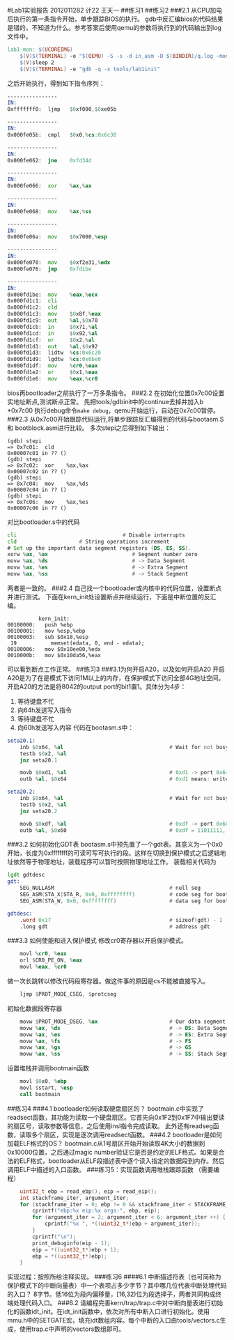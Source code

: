 #Lab1实验报告
2012011282 计22 王天一
##练习1 
##练习2
###2.1 从CPU加电后执行的第一条指令开始，单步跟踪BIOS的执行。
gdb中反汇编bios的代码结果是错的，不知道为什么。参考答案后使用qemu的参数将执行到的代码输出到log文件中。
```makefile
lab1-mon: $(UCOREIMG)
	$(V)$(TERMINAL) -e "$(QEMU) -S -s -d in_asm -D $(BINDIR)/q.log -monitor stdio -hda $< -serial null"
	$(V)sleep 2
	$(V)$(TERMINAL) -e "gdb -q -x tools/lab1init"
```
之后开始执行，得到如下指令序列： 
```asm
----------------
IN: 
0xfffffff0:  ljmp   $0xf000,$0xe05b

----------------
IN: 
0x000fe05b:  cmpl   $0x0,%cs:0x6c30

----------------
IN: 
0x000fe062:  jne    0xfd34d

----------------
IN: 
0x000fe066:  xor    %ax,%ax

----------------
IN: 
0x000fe068:  mov    %ax,%ss

----------------
IN: 
0x000fe06a:  mov    $0x7000,%esp

----------------
IN: 
0x000fe070:  mov    $0xf2e31,%edx
0x000fe076:  jmp    0xfd1be

----------------
IN: 
0x000fd1be:  mov    %eax,%ecx
0x000fd1c1:  cli    
0x000fd1c2:  cld    
0x000fd1c3:  mov    $0x8f,%eax
0x000fd1c9:  out    %al,$0x70
0x000fd1cb:  in     $0x71,%al
0x000fd1cd:  in     $0x92,%al
0x000fd1cf:  or     $0x2,%al
0x000fd1d1:  out    %al,$0x92
0x000fd1d3:  lidtw  %cs:0x6c20
0x000fd1d9:  lgdtw  %cs:0x6be0
0x000fd1df:  mov    %cr0,%eax
0x000fd1e2:  or     $0x1,%eax
0x000fd1e6:  mov    %eax,%cr0
```
bios再bootloader之前执行了一万多条指令。
###2.2 在初始化位置0x7c00设置实地址断点,测试断点正常。
先把tools/gdbinit中的continue去掉并加入b *0x7c00
执行debug命令```make debug```，qemu开始运行，自动在0x7c00暂停。
###2.3 从0x7c00开始跟踪代码运行,将单步跟踪反汇编得到的代码与bootasm.S和 bootblock.asm进行比较。
多次stepi之后得到如下输出：
```gdb
(gdb) stepi
=> 0x7c01:	cld    
0x00007c01 in ?? ()
(gdb) stepi
=> 0x7c02:	xor    %ax,%ax
0x00007c02 in ?? ()
(gdb) stepi
=> 0x7c04:	mov    %ax,%ds
0x00007c04 in ?? ()
(gdb) stepi
=> 0x7c06:	mov    %ax,%es
0x00007c06 in ?? ()
```
对比bootloader.s中的代码
```asm
cli                                  # Disable interrupts
cld                    # String operations increment
# Set up the important data segment registers (DS, ES, SS).
xorw %ax, %ax                           # Segment number zero
movw %ax, %ds                           # -> Data Segment
movw %ax, %es                           # -> Extra Segment
movw %ax, %ss                           # -> Stack Segment
```
两者是一致的。
###2.4 自己找一个bootloader或内核中的代码位置，设置断点并进行测试。
下面在kern_init处设置断点并继续运行，下面是中断位置的反汇编。
```gdb
          kern_init:
00100000:   push %ebp
00100001:   mov %esp,%ebp
00100003:   sub $0x18,%esp
 19           memset(edata, 0, end - edata);
00100006:   mov $0x10ee00,%edx
0010000b:   mov $0x10da56,%eax
```
可以看到断点工作正常。
##练习3
###3.1为何开启A20，以及如何开启A20
开启A20是为了在是模式下访问1M以上的内存，在保护模式下访问全部4G地址空间。
开启A20的方法是将8042的output port的bit1置1。具体分为4步：
1. 等待键盘不忙
2. 向64h发送写入指令
3. 等待键盘不忙
4. 向60h发送写入内容
代码在bootasm.s中：
```asm
seta20.1:
    inb $0x64, %al                                  # Wait for not busy(8042 input buffer empty).
    testb $0x2, %al
    jnz seta20.1

    movb $0xd1, %al                                 # 0xd1 -> port 0x64
    outb %al, $0x64                                 # 0xd1 means: write data to 8042's P2 port

seta20.2:
    inb $0x64, %al                                  # Wait for not busy(8042 input buffer empty).
    testb $0x2, %al
    jnz seta20.2

    movb $0xdf, %al                                 # 0xdf -> port 0x60
    outb %al, $0x60                                 # 0xdf = 11011111, means set P2's A20 bit(the 1 bit) to 1
```
###3.2 如何初始化GDT表
bootasm.s中预先置了一个gdt表。其意义为一个0x0开始，长度为0xffffffff的可读可写可执行的段。这样在切换到保护模式之后逻辑地址依然等于物理地址，装载程序可以暂时按照物理地址工作。
装载相关代码为
```asm
lgdt gdtdesc
gdt:
    SEG_NULLASM                                     # null seg
    SEG_ASM(STA_X|STA_R, 0x0, 0xffffffff)           # code seg for bootloader and kernel
    SEG_ASM(STA_W, 0x0, 0xffffffff)                 # data seg for bootloader and kernel

gdtdesc:
    .word 0x17                                      # sizeof(gdt) - 1
    .long gdt                                       # address gdt
```
###3.3 如何使能和进入保护模式
修改cr0寄存器以开启保护模式。
```asm
    movl %cr0, %eax
    orl $CR0_PE_ON, %eax
    movl %eax, %cr0
```
做一次长跳转以修改代码段寄存器。做这件事的原因是cs不能被直接写入。
```asm
    ljmp $PROT_MODE_CSEG, $protcseg
```
初始化数据段寄存器
```asm
    movw $PROT_MODE_DSEG, %ax                       # Our data segment selector
    movw %ax, %ds                                   # -> DS: Data Segment
    movw %ax, %es                                   # -> ES: Extra Segment
    movw %ax, %fs                                   # -> FS
    movw %ax, %gs                                   # -> GS
    movw %ax, %ss                                   # -> SS: Stack Segment
```
设置堆栈并调用bootmain函数
```asm
    movl $0x0, %ebp
    movl $start, %esp
    call bootmain
```
##练习4
###4.1 bootloader如何读取硬盘扇区的？
bootmain.c中实现了readsect函数，其功能为读取一个硬盘扇区。它首先向0x1F2到0x1F7中输出要读的扇区号，读取参数等信息，之后使用insl指令完成读取。
此外还有readseg函数，读取多个扇区，实现是逐次调用readsect函数。
###4.2 bootloader是如何加载ELF格式的OS？
bootmain.c从1号扇区开始开始读取4K大小的数据到0x10000位置，之后通过magic number验证它是否是约定的ELF格式。如果是合法的ELF格式，bootloader从ELF段描述表中逐个读入指定的数据段到内存。然后调用ELF中描述的入口函数。
###练习5：实现函数调用堆栈跟踪函数 （需要编程）
```c
	uint32_t ebp = read_ebp(), eip = read_eip();
	int stackframe_iter, argument_iter;
	for (stackframe_iter = 0; ebp != 0 && stackframe_iter < STACKFRAME_DEPTH; stackframe_iter ++) {
		cprintf("ebp:%x eip:%x args:", ebp, eip);
		for (argument_iter = 2; argument_iter < 6; argument_iter ++) {
			cprintf("%x ", *((uint32_t*)ebp + argument_iter));
		}
		cprintf("\n");
		print_debuginfo(eip - 1);
		eip = *((uint32_t*)ebp + 1);
		ebp = *((uint32_t*)ebp);
	}
```
实现过程：按照所给注释实现。
###练习6
####6.1 中断描述符表（也可简称为保护模式下的中断向量表）中一个表项占多少字节？其中哪几位代表中断处理代码的入口？
8字节。低16位为段内偏移量，[16,32)位为段选择子，两者共同构成终端处理代码入口。
###6.2 请编程完善kern/trap/trap.c中对中断向量表进行初始化的函数idt_init。在idt_init函数中，依次对所有中断入口进行初始化。使用mmu.h中的SETGATE宏，填充idt数组内容。每个中断的入口由tools/vectors.c生成，使用trap.c中声明的vectors数组即可。
